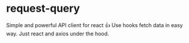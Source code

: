 # request-query
Simple and powerful API client for react 👍 Use hooks fetch data in easy way. Just react and axios under the hood.
